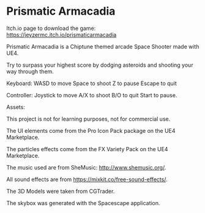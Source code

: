 # Prismatic Armacadia
Itch.io page to download the game: https://jeyzermc.itch.io/prismaticarmacadia

Prismatic Armacadia is a Chiptune themed arcade Space Shooter made with UE4.

Try to surpass your highest score by dodging asteroids and shooting your way through them.

Keyboard:
WASD to move
Space to shoot
Z to pause
Escape to quit

Controller:
Joystick to move
A/X to shoot
B/O to quit
Start to pause.

Assets:

This project is not for learning purposes, not for commercial use.

The UI elements come from the Pro Icon Pack package on the UE4 Marketplace.

The particles effects come from the FX Variety Pack on the UE4 Marketplace.

The music used are from SheMusic: http://www.shemusic.org/.

All sound effects are from https://mixkit.co/free-sound-effects/.

The 3D Models were taken from CGTrader. 

The skybox was generated with the Spacescape application.
